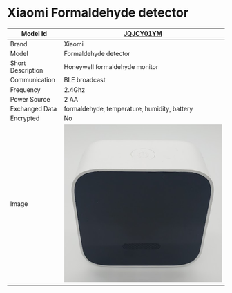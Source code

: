 # Xiaomi Formaldehyde detector

|Model Id|[JQJCY01YM](https://github.com/theengs/decoder/blob/development/src/devices/JQJCY01YM_json.h)|
|-|-|
|Brand|Xiaomi|
|Model|Formaldehyde detector|
|Short Description|Honeywell formaldehyde monitor|
|Communication|BLE broadcast|
|Frequency|2.4Ghz|
|Power Source|2 AA|
|Exchanged Data|formaldehyde, temperature, humidity, battery|
|Encrypted|No|
|Image|![JQJCY01YM](./../img/JQJCY01YM.png)|
